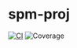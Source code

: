 # spm-proj

[![CI](https://github.com/julian-m-willis/spm-proj/actions/workflows/ci.yml/badge.svg)](https://github.com/julian-m-willis/spm-proj/actions/workflows/ci.yml)
![Coverage](https://img.shields.io/badge/coverage-89.59%25-brightgreen)
